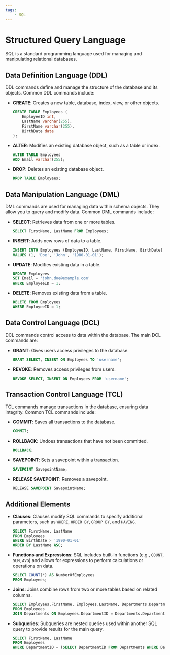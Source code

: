 ```yaml
---
tags: 
    - SQL
---
```


# Structured Query Language

SQL is a standard programming language used for managing and manipulating relational databases.

## Data Definition Language (DDL)

DDL commands define and manage the structure of the database and its objects. Common DDL commands include:

- **CREATE**: Creates a new table, database, index, view, or other objects.

  ```sql
  CREATE TABLE Employees (
      EmployeeID int,
      LastName varchar(255),
      FirstName varchar(255),
      BirthDate date
  );
  ```

- **ALTER**: Modifies an existing database object, such as a table or index.

  ```sql
  ALTER TABLE Employees
  ADD Email varchar(255);
  ```

- **DROP**: Deletes an existing database object.

  ```sql
  DROP TABLE Employees;
  ```

## Data Manipulation Language (DML)

DML commands are used for managing data within schema objects. They allow you to query and modify data. Common DML commands include:

- **SELECT**: Retrieves data from one or more tables.

  ```sql
  SELECT FirstName, LastName FROM Employees;
  ```

- **INSERT**: Adds new rows of data to a table.

  ```sql
  INSERT INTO Employees (EmployeeID, LastName, FirstName, BirthDate)
  VALUES (1, 'Doe', 'John', '1980-01-01');
  ```

- **UPDATE**: Modifies existing data in a table.

  ```sql
  UPDATE Employees
  SET Email = 'john.doe@example.com'
  WHERE EmployeeID = 1;
  ```

- **DELETE**: Removes existing data from a table.

  ```sql
  DELETE FROM Employees
  WHERE EmployeeID = 1;
  ```

## Data Control Language (DCL)

DCL commands control access to data within the database. The main DCL commands are:

- **GRANT**: Gives users access privileges to the database.

  ```sql
  GRANT SELECT, INSERT ON Employees TO 'username';
  ```

- **REVOKE**: Removes access privileges from users.

  ```sql
  REVOKE SELECT, INSERT ON Employees FROM 'username';
  ```

## Transaction Control Language (TCL)

TCL commands manage transactions in the database, ensuring data integrity. Common TCL commands include:

- **COMMIT**: Saves all transactions to the database.

  ```sql
  COMMIT;
  ```

- **ROLLBACK**: Undoes transactions that have not been committed.

  ```sql
  ROLLBACK;
  ```

- **SAVEPOINT**: Sets a savepoint within a transaction.

  ```sql
  SAVEPOINT SavepointName;
  ```

- **RELEASE SAVEPOINT**: Removes a savepoint.

  ```sql
  RELEASE SAVEPOINT SavepointName;
  ```

## Additional Elements

- **Clauses**: Clauses modify SQL commands to specify additional parameters, such as `WHERE`, `ORDER BY`, `GROUP BY`, and `HAVING`.

  ```sql
  SELECT FirstName, LastName
  FROM Employees
  WHERE BirthDate > '1990-01-01'
  ORDER BY LastName ASC;
  ```

- **Functions and Expressions**: SQL includes built-in functions (e.g., `COUNT`, `SUM`, `AVG`) and allows for expressions to perform calculations or operations on data.

  ```sql
  SELECT COUNT(*) AS NumberOfEmployees
  FROM Employees;
  ```

- **Joins**: Joins combine rows from two or more tables based on related columns.

  ```sql
  SELECT Employees.FirstName, Employees.LastName, Departments.DepartmentName
  FROM Employees
  JOIN Departments ON Employees.DepartmentID = Departments.DepartmentID;
  ```

- **Subqueries**: Subqueries are nested queries used within another SQL query to provide results for the main query.

  ```sql
  SELECT FirstName, LastName
  FROM Employees
  WHERE DepartmentID = (SELECT DepartmentID FROM Departments WHERE DepartmentName = 'HR');
  ```

